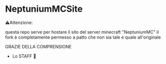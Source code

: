 # NeptuniumMCSite
⚠️Attenzione:

questa repo serve per hostare il sito del server minecraft "NeptuniumMC"
il fork è completamente permesso a patto che non sia tale e quale all'originale

GRAZIE DELLA COMPRENSIONE
- Lo STAFF 📝
